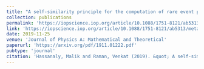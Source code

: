```yaml
---
title: "A self-similarity principle for the computation of rare event probability"
collection: publications
permalink: 'https://iopscience.iop.org/article/10.1088/1751-8121/ab5313/meta'
link: 'https://iopscience.iop.org/article/10.1088/1751-8121/ab5313/meta'
date: 2019-11-25
venue: 'Journal of Physics A: Mathematical and Theoretical'
paperurl: 'https://arxiv.org/pdf/1911.01222.pdf'
pubtype: 'journal'
citation: 'Hassanaly, Malik and Raman, Venkat (2019). &quot; A self-similarity principle for the computation of rare event probability.&quot; <i>Journal of Physics A: Mathematical and Theoretical</i>. 52(49), 495701.'
---
```

